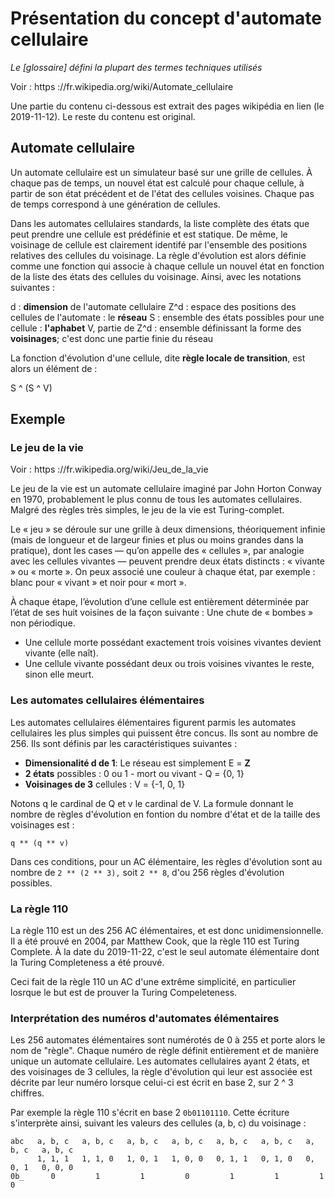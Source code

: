 # Présentation du concept d'automate cellulaire

_Le [glossaire] défini la plupart des termes techniques utilisés_

Voir :
https ://fr.wikipedia.org/wiki/Automate_cellulaire

Une partie du contenu ci-dessous est extrait des pages wikipédia en lien (le 2019-11-12). Le reste du contenu est original.

## Automate cellulaire

Un automate cellulaire est un simulateur basé sur une grille de cellules. À chaque pas de temps, un nouvel état est calculé pour chaque cellule, à partir de son état précédent et de l'état des cellules voisines. Chaque pas de temps correspond à une génération de cellules.

Dans les automates cellulaires standards, la liste complète des états que peut prendre une cellule est prédéfinie et est statique. De même, le voisinage de cellule est clairement identifé par l'ensemble des positions relatives des cellules du voisinage. La règle d'évolution est alors définie comme une fonction qui associe à chaque cellule un nouvel état en fonction de la liste des états des cellules du voisinage. Ainsi, avec les notations suivantes :

d : **dimension** de l'automate cellulaire
Z^d : espace des positions des cellules de l'automate : le **réseau**
S : ensemble des états possibles pour une cellule : **l'aphabet**
V, partie de Z^d : ensemble définissant la forme des **voisinages**; c'est donc une partie finie du réseau

La fonction d'évolution d'une cellule, dite **règle locale de transition**, est alors un élément de :

S ^ (S ^ V)

## Exemple

### Le jeu de la vie

Voir :
https ://fr.wikipedia.org/wiki/Jeu_de_la_vie

Le jeu de la vie est un automate cellulaire imaginé par John Horton Conway en 1970, probablement le plus connu de tous les automates cellulaires. Malgré des règles très simples, le jeu de la vie est Turing-complet.

Le « jeu » se déroule sur une grille à deux dimensions, théoriquement infinie (mais de longueur et de largeur finies et plus ou moins grandes dans la pratique), dont les cases — qu’on appelle des « cellules », par analogie avec les cellules vivantes — peuvent prendre deux états distincts : « vivante » ou « morte ». On peux associé une couleur à chaque état, par exemple : blanc pour « vivant » et noir pour « mort ».

À chaque étape, l’évolution d’une cellule est entièrement déterminée par l’état de ses huit voisines de la façon suivante :
Une chute de « bombes » non périodique.

- Une cellule morte possédant exactement trois voisines vivantes devient vivante (elle naît).
- Une cellule vivante possédant deux ou trois voisines vivantes le reste, sinon elle meurt.

### Les automates cellulaires élémentaires

Les automates cellulaires élémentaires figurent parmis les automates cellulaires les plus simples qui puissent être concus. Ils sont au nombre de 256. Ils sont définis par les caractéristiques suivantes :

- **Dimensionalité d de 1**: Le réseau est simplement E = **Z**
- **2 états** possibles : 0 ou 1 - mort ou vivant - Q = {0, 1}
- **Voisinages de 3** cellules : V = {-1, 0, 1}

Notons q le cardinal de Q et v le cardinal de V. La formule donnant le nombre de règles d'évolution en fontion du nombre d'état et de la taille des voisinages est :

`q ** (q ** v)`

Dans ces conditions, pour un AC élémentaire, les règles d'évolution sont au nombre de `2 ** (2 ** 3),` soit `2 ** 8`, d'ou 256 règles d'évolution possibles.

### La règle 110

La règle 110 est un des 256 AC élémentaires, et est donc unidimensionnelle. Il a été prouvé en 2004, par Matthew Cook, que la règle 110 est Turing Complete. À la date du 2019-11-22, c'est le seul automate élémentaire dont la Turing Completeness a été prouvé.

Ceci fait de la règle 110 un AC d'une extrême simplicité, en particulier losrque le but est de prouver la Turing Compeleteness.

### Interprétation des numéros d'automates élémentaires

Les 256 automates élémentaires sont numérotés de 0 à 255 et porte alors le nom de "règle". Chaque numéro de règle définit entièrement et de manière unique un automate cellulaire. Les automates cellulaires ayant 2 états, et des voisinages de 3 cellules, la règle d'évolution qui leur est associée est décrite par leur numéro lorsque celui-ci est écrit en base 2, sur 2 ^ 3 chiffres.

Par exemple la règle 110 s'écrit en base 2 `0b01101110`. Cette écriture s'interprète ainsi, suivant les valeurs des cellules (a, b, c) du voisinage :

```
abc   a, b, c   a, b, c   a, b, c   a, b, c   a, b, c   a, b, c   a, b, c   a, b, c
      1, 1, 1   1, 1, 0   1, 0, 1   1, 0, 0   0, 1, 1   0, 1, 0   0, 0, 1   0, 0, 0
0b_      0         1         1         0         1         1         1         0
```
